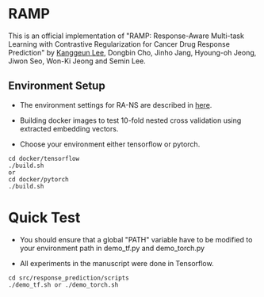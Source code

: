 # RAMP
This is an official implementation of "RAMP: Response-Aware Multi-task Learning with Contrastive Regularization for Cancer Drug Response Prediction" by [Kanggeun Lee](https://scholar.google.com/citations?hl=ko&user=OvRs1iwAAAAJ), Dongbin Cho, Jinho Jang, Hyoung-oh Jeong, Jiwon Seo, Won-Ki Jeong and Semin Lee.


## **Environment Setup** ##
- The environment settings for RA-NS are described in [here](src/embed/README.md).

- Building docker images to test 10-fold nested cross validation using extracted embedding vectors.

- Choose your environment either tensorflow or pytorch. 
```
cd docker/tensorflow
./build.sh 
or
cd docker/pytorch
./build.sh 
```

# Quick Test
- You should ensure that a global "PATH" variable have to be modified to your environment path in demo_tf.py and demo_torch.py

- All experiments in the manuscript were done in Tensorflow.
```
cd src/response_prediction/scripts
./demo_tf.sh or ./demo_torch.sh 
```
